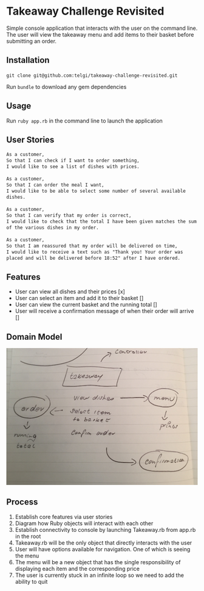 # Takeaway Challenge Revisited

Simple console application that interacts with the user on the command line. The
user will view the takeaway menu and add items to their basket before submitting
an order.

## Installation

`git clone git@github.com:telgi/takeaway-challenge-revisited.git`

Run `bundle` to download any gem dependencies

## Usage

Run `ruby app.rb` in the command line to launch the application

## User Stories

```
As a customer,
So that I can check if I want to order something,
I would like to see a list of dishes with prices.

As a customer,
So that I can order the meal I want,
I would like to be able to select some number of several available dishes.

As a customer,
So that I can verify that my order is correct,
I would like to check that the total I have been given matches the sum of the various dishes in my order.

As a customer,
So that I am reassured that my order will be delivered on time,
I would like to receive a text such as "Thank you! Your order was placed and will be delivered before 18:52" after I have ordered.
```

## Features

* User can view all dishes and their prices [x]
* User can select an item and add it to their basket []
* User can view the current basket and the running total []
* User will receive a confirmation message of when their order will arrive []

## Domain Model

![alt text](assets/images/domain_model.jpg)

## Process

1) Establish core features via user stories
2) Diagram how Ruby objects will interact with each other
3) Establish connectivity to console by launching Takeaway.rb from app.rb in the root
4) Takeaway.rb will be the only object that directly interacts with the user
5) User will have options available for navigation. One of which is seeing the menu
6) The menu will be a new object that has the single responsibility of displaying each item and the corresponding price
7) The user is currently stuck in an infinite loop so we need to add the ability to quit
